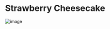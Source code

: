 # Strawberry Cheesecake

![image](https://user-images.githubusercontent.com/50277379/138852770-67596642-3722-4058-909e-3aac3ead5055.png)
